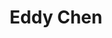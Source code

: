 ---
# Display name
title: Eddy Chen
weight: 10
first_name: Eddy
last_name: Chen

# Is this the primary user of the site?
superuser: false

role:

# Organizations/Affiliations
organizations:
  - name: University of California San Diego

social:
  - icon: globe
    icon_pack: fas
    link: https://www.eddykemingchen.net/
  - icon: envelope
    icon_pack: fas
    link: 'mailto:eddykemingchen@ucsd.edu'
  - icon: google-scholar
    icon_pack: ai
    link: https://scholar.google.com/citations?user=2bI_oJsAAAAJ&hl=en

# Organizational groups that you belong to (for People widget)
#   Set this to `[]` or comment out if you are not using People widget.
user_groups:
  - Invited Speaker
---